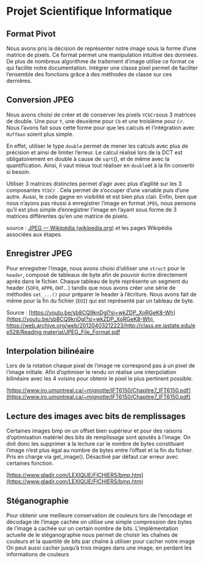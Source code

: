 # Projet Scientifique Informatique

## Format Pivot

Nous avons pris la décision de représenter notre image sous la forme d’une matrice de pixels. Ce format permet une manipulation intuitive des données. De plus de nombreux algorithme de traitement d’image utilise ce format ce qui facilite notre documentation. Intégrer une classe pixel permet de faciliter l’ensemble des fonctions grâce à des méthodes de classe sur ces dernières. 

## Conversion JPEG

Nous avons choisi de créer et de conserver les pixels `YCbCr`sous 3 matrices de double. Une pour `Y`, une deuxième pour `Cb` et une troisième pour `Cr`. Nous l’avons fait sous cette forme pour que les calculs et l’intégration avec `Huffman` soient plus simple. 

En effet, utiliser le type `double` permet de mener les calculs avec plus de précision et ainsi de limiter l’erreur. Le calcul réalisé lors de la DCT est obligatoirement en double à cause de `sqrt`(), et de même avec la quantification. Ainsi, il vaut mieux tout réaliser en `double`et à la fin convertir si besoin.

Utiliser 3 matrices distinctes permet d’agir avec plus d’agilité sur les 3 composantes `YCbCr` . Cela permet de s’occuper d’une variable puis d’une autre. Aussi, le code gagne en visibilité et est bien plus clair. Enfin, bien que nous n’ayons pas réussi à enregistrer l’image en format `JPEG`, nous pensons qu’il est plus simple d’enregistrer l’image en l’ayant sous forme de 3 matrices différentes qu’en une matrice de pixels.

source : [JPEG — Wikipédia (wikipedia.org)](https://fr.wikipedia.org/wiki/JPEG) et les pages Wikipédia associées aux étapes.

## Enregistrer JPEG

Pour enregistrer l’image, nous avons choisi d’utiliser une `struct` pour le `header`, composé de tableaux de byte afin de pouvoir écrire directement après dans le fichier. Chaque tableau de byte représente un segment du header (`SOF0`, `APP0`, `DHT`…) tandis que nous avons créer une série de méthodes `set_...()` pour préparer le header à l’écriture. Nous avons fait de même pour la fin du fichier (`EOI`) qui est représenté par un tableau de byte.

Source : [https://youtu.be/sb8CQ9knDgI?si=wkZDP_XoRGeK8-Wh](https://youtu.be/sb8CQ9knDgI?si=wkZDP_XoRGeK8-Wh), [https://web.archive.org/web/20120403212223/http://class.ee.iastate.edu/ee528/Reading material/JPEG_File_Format.pdf](https://web.archive.org/web/20120403212223/http://class.ee.iastate.edu/ee528/Reading%20material/JPEG_File_Format.pdf)

## Interpolation bilinéaire

Lors de la rotation chaque pixel de l’image ne correspond pas à un pixel de l’image initiale. Afin d’optimiser le rendu on réalise une interpolation bilinéaire avec les 4 voisins pour obtenir le pixel le plus pertinent possible.

[https://www.iro.umontreal.ca/~mignotte/IFT6150/Chapitre7_IFT6150.pdf](https://www.iro.umontreal.ca/~mignotte/IFT6150/Chapitre7_IFT6150.pdf)

## Lecture des images avec bits de remplissages

 Certaines images bmp on un offset bien supérieur et pour des raisons d’optimisation matériel des bits de remplissage sont ajoutés à l’image. On doit donc les supprimer à la lecture car le nombre de bytes constituant l’image n’est plus égal au nombre de bytes entre l’offset et la fin du fichier. Pris en charge via get_image(). Désactivé par défaut car erreur avec certaines fonction.

[https://www.gladir.com/LEXIQUE/FICHIERS/bmp.htm](https://www.gladir.com/LEXIQUE/FICHIERS/bmp.htm)

## Stéganographie

Pour obtenir une meilleure conservation de couleurs lors de l’encodage et décodage de l’image cachée on utilise une simple compression des bytes de l’image à cachée sur un certain nombre de bits. L’implémentation actuelle de le stéganographie nous permet de choisir les chaînes de couleurs et la quantité de bits par chaîne à utiliser pour cacher notre image
On peut aussi cacher jusqu’à trois images dans une image, en perdant les informations de couleurs
